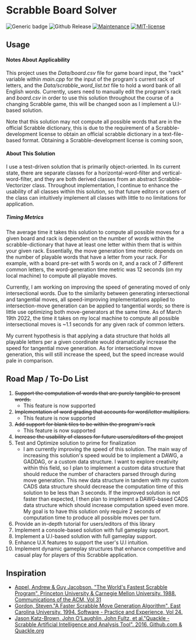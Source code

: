 # Scrabble Board Solver

![Generic badge](https://img.shields.io/badge/build-passing-color.svg)
![Github Release](https://img.shields.io/badge/release-v0.2.3--beta-informational)
[![Maintenance](https://img.shields.io/badge/Maintained%3F-yes-green.svg)](https://github.com/adamcesco/scrabble-solver/graphs/commit-activity)
[![MIT-license](https://img.shields.io/badge/License-MIT-blue.svg)](./LICENSE.txt)

## Usage

#### Notes About Applicability

This project uses the *Data/board.csv* file for game board input, the "rack" variable within *main.cpp* for the input of the program's current rack of letters, and the *Data/scrabble_word_list.txt* file to hold a word bank of all English words. Currently, users need to manually edit the program's rack and *board.csv* in order to use this solution throughout the course of a changing Scrabble game, this will be changed soon as I implement a U.I-based solution.

Note that this solution may not compute all possible words that are in the official Scrabble dictionary, this is due to the requirement of a Scrabble-development license to obtain an official scrabble dictionary in a text-file-based format. Obtaining a Scrabble-development license is coming soon,

#### About This Solution

I use a test-driven solution that is primarily object-oriented. In its current state, there are separate classes for a horizontal-word-filter and vertical-word-filter, and they are both derived classes from an abstract Scrabble-Vectorizer class. Throughout implementation, I continue to enhance the usability of all classes within this solution, so that future editors or users of the class can intuitively implement all classes with little to no limitations for application.

##### Timing Metrics

The average time it takes this solution to compute all possible moves for a given board and rack is dependent on the number of words within the scrabble-dictionary that have at least one letter within them that is within your given rack. Essentially, the move generation time metric depends on the number of playable words that have a letter from your rack. For example, with a board pre-set with 5 words on it, and a rack of 7 different common letters, the word-generation time metric was 12 seconds (on my local machine) to compute all playable moves.

Currently, I am working on improving the speed of generating moved of only intersectional words. Due to the similarity between generating intersectional and tangential moves, all speed-improving implementations applied to intersection-move generation can be applied to tangential words; so there is little use optimizing both move-generators at the same time. As of March 19th 2022, the time it takes on my local machine to compute all possible intersectional moves is ~1.1 seconds for any given rack of common letters.

My current hypothesis is that applying a data structure that holds all playable letters per a given coordinate would dramatically increase the speed for tangential move generation. As for intersectional move generation, this will still increase the speed, but the speed increase would pale in comparison.


## Road Map / To-Do List

1. ~~Support the computation of words that are purely tangible to present words.~~
    - This feature is now supported
2. ~~Implementation of word grading that accounts for word/letter multipliers.~~
    - This feature is now supported
3. ~~Add support for blank tiles to be within the program's rack~~
    - This feature is now supported
4. ~~Increase the usability of classes for future users/editors of the project~~
5. Test and Optimize solution to prime for finalization
    - I am currently improving the speed of this solution. The main way of increasing this solution's speed would be to implement a DAWG, a GADDAG, or a custom data structure. I want to explore creativity within this field, so I plan to implement a custom data structure that should reduce the number of characters parsed through during move generation. This new data structure in tandem with my custom CADS data structure should decrease the computation time of this solution to be less than 3 seconds. If the improved solution is not faster than expected, I then plan to implement a DAWG-based CADS data structure which should increase computation speed even more. My goal is to have this solution only require 2 seconds of computation time to produce all possible moves per turn.
6. Provide an in-depth tutorial for users/editors of this library
7. Implement a console-based solution with full gameplay support.
8. Implement a U.I-based solution with full gameplay support.
9. Enhance U.X features to support the user's U.I intuition.
10. Implement dynamic gameplay structures that enhance competitive and casual play for players of this Scrabble application.

## Inspiration

- [Appel, Andrew & Guy Jacobson. "The World's Fastest Scrabble Program". Princeton University & Carnegie Mellon University. 1988. Communications of the ACM, Vol 31](https://dl.acm.org/doi/10.1145/42411.42420)
- [Gordon, Steven."A Faster Scrabble Move Generation Algorithm". East Carolina University. 1994. Software - Practice and Experience, Vol 24.](https://doi.org/10.1002/spe.4380240205)
- [Jason Katz-Brown, John O'Laughlin, John Fultz, et al."Quackle - Scrabble Artificial Intelligence and Analysis Tool". 2016. Github.com & Quackle.org](https://github.com/quackle/quackle)